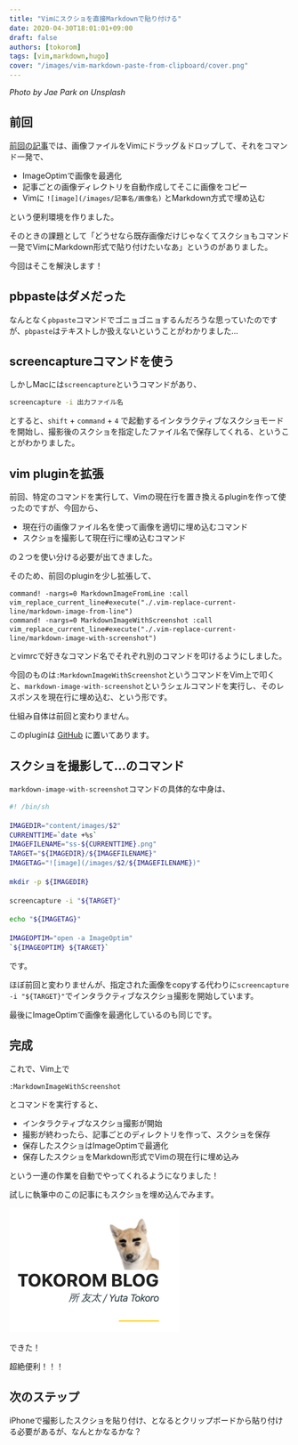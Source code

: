 ```yaml
---
title: "Vimにスクショを直接Markdownで貼り付ける"
date: 2020-04-30T18:01:01+09:00
draft: false
authors: [tokorom]
tags: [vim,markdown,hugo]
cover: "/images/vim-markdown-paste-from-clipboard/cover.png"
---
```


*Photo by Jae Park on Unsplash*

## 前回

[前回の記事](/posts/vim-markdown-image-tool/)では、画像ファイルをVimにドラッグ＆ドロップして、それをコマンド一発で、

- ImageOptimで画像を最適化
- 記事ごとの画像ディレクトリを自動作成してそこに画像をコピー
- Vimに `![image](/images/記事名/画像名)` とMarkdown方式で埋め込む

という便利環境を作りました。

そのときの課題として「どうせなら既存画像だけじゃなくてスクショもコマンド一発でVimにMarkdown形式で貼り付けたいなあ」というのがありました。

今回はそこを解決します！

## pbpasteはダメだった

なんとなく`pbpaste`コマンドでゴニョゴニョするんだろうな思っていたのですが、`pbpaste`はテキストしか扱えないということがわかりました...

## screencaptureコマンドを使う

しかしMacには`screencapture`というコマンドがあり、

```sh
screencapture -i 出力ファイル名
```

とすると、`shift` + `command` + `4` で起動するインタラクティブなスクショモードを開始し、撮影後のスクショを指定したファイル名で保存してくれる、ということがわかりました。

## vim pluginを拡張

前回、特定のコマンドを実行して、Vimの現在行を置き換えるpluginを作って使ったのですが、今回から、

- 現在行の画像ファイル名を使って画像を適切に埋め込むコマンド
- スクショを撮影して現在行に埋め込むコマンド

の２つを使い分ける必要が出てきました。

そのため、前回のpluginを少し拡張して、

```
command! -nargs=0 MarkdownImageFromLine :call vim_replace_current_line#execute("./.vim-replace-current-line/markdown-image-from-line")
command! -nargs=0 MarkdownImageWithScreenshot :call vim_replace_current_line#execute("./.vim-replace-current-line/markdown-image-with-screenshot")
```

とvimrcで好きなコマンド名でそれぞれ別のコマンドを叩けるようにしました。

今回のものは`:MarkdownImageWithScreenshot`というコマンドをVim上で叩くと、`markdown-image-with-screenshot`というシェルコマンドを実行し、そのレスポンスを現在行に埋め込む、という形です。

仕組み自体は前回と変わりません。

このpluginは [GitHub](https://github.com/tokorom/vim-replace-current-line/releases/tag/2.0.0) に置いてあります。

## スクショを撮影して...のコマンド

`markdown-image-with-screenshot`コマンドの具体的な中身は、

```sh
#! /bin/sh

IMAGEDIR="content/images/$2"
CURRENTTIME=`date +%s`
IMAGEFILENAME="ss-${CURRENTTIME}.png"
TARGET="${IMAGEDIR}/${IMAGEFILENAME}"
IMAGETAG="![image](/images/$2/${IMAGEFILENAME})"

mkdir -p ${IMAGEDIR}

screencapture -i "${TARGET}"

echo "${IMAGETAG}"

IMAGEOPTIM="open -a ImageOptim"
`${IMAGEOPTIM} ${TARGET}`
```

です。

ほぼ前回と変わりませんが、指定された画像をcopyする代わりに`screencapture -i "${TARGET}"`でインタラクティブなスクショ撮影を開始しています。

最後にImageOptimで画像を最適化しているのも同じです。

## 完成

これで、Vim上で

```
:MarkdownImageWithScreenshot
```

とコマンドを実行すると、

- インタラクティブなスクショ撮影が開始
- 撮影が終わったら、記事ごとのディレクトリを作って、スクショを保存
- 保存したスクショはImageOptimで最適化
- 保存したスクショをMarkdown形式でVimの現在行に埋め込み

という一連の作業を自動でやってくれるようになりました！

試しに執筆中のこの記事にもスクショを埋め込んでみます。

![image](/images/vim-markdown-paste-from-clipboard/ss-1588238897.png)

できた！

超絶便利！！！

## 次のステップ

iPhoneで撮影したスクショを貼り付け、となるとクリップボードから貼り付ける必要があるが、なんとかなるかな？



